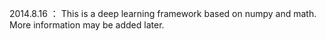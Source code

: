2014.8.16 ： This is a deep learning framework based on numpy and math. More information may be added later.
